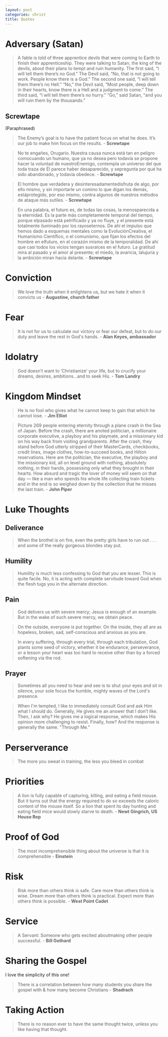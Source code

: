 ```yaml
---
layout: post
categories: christ
title: Quotes
---
```


# Adversary (Satan)

> A fable is told of three apprentice devils that were coming to Earth to finish their apprenticeship. They were talking to Satan, the king of the devils, about their plans to tempt and ruin humanity. The first said, “I will tell them there’s
> no God.” The Devil said, “No, that is not going to work. People know there is a God.” The second one said, “I will tell them there’s no Hell.” “No,” the Devil said, “Most people, deep down in their hearts, know there is a Hell and a
> judgment to come.” The third said, “I will tell them there’s no hurry.” “Go,” said Satan, “and you will ruin them by the thousands.”

## Screwtape

(Paraphrased)

> The Enemy’s goal is to have the patient focus on what he does. It’s our job to make him focus on the results. - **Screwtape**

> No te engañes, Orugario. Nuestra causa nunca está tan en peligro comocuando un humano, que ya no desea pero todavía se propone hacer la voluntad de nuestroEnemigo, contempla un universo del que toda traza de Él parece haber desaparecido, y sepregunta por qué ha sido abandonado, y todavía obedece. - **Screwtape**

> El hombre que verdadera y desinteresadamentedisfruta de algo, por ello mismo, y sin importarle un comino lo que digan los demás, estáprotegido, por eso mismo, contra algunos de nuestros métodos de ataque más sutiles. - **Screwtape**

> En una palabra, el futuro es, de todas las cosas, la menosparecida a la eternidad. Es la parte más completamente temporal del tiempo, porque el﻿pasado está petrificado y ya no fluye, y el presente está totalmente iluminado por los rayos﻿eternos. De ahí el impulso que hemos dado a esquemas mentales como la EvoluciónCreativa, el Humanismo Científico, o el comunismo, que fijan los efectos del hombre en elfuturo, en el corazón mismo de la temporalidad. De ahí que casi todos los vicios tengan susraíces en el futuro. La gratitud mira al pasado y el amor al presente; el miedo, la avaricia, la﻿lujuria y la ambición miran hacia delante. - **Screwtape**

# Conviction

> We love the truth when it enlightens us, but we hate it when it convicts us - **Augustine, church father**

# Fear

> It is not for us to calculate our victory or fear our defeat, but to do our duty and leave the rest in God's hands. - **Alan Keyes, ambassador**

# Idolatry

> God doesn’t want to ‘Christianize’ your life, but to crucify your dreams, desires, ambitions...and to seek His. - **Tom Landry**

# Kingdom Mindset

> He is no fool who gives what he cannot keep to gain that which he cannot lose. - **Jim Elliot**

> Picture 269 people entering eternity through a plane crash in the Sea of Japan. Before the crash, there are anoted politician, a millionaire corporate executive, a playboy and his playmate, and a missionary kid on his way
> back from visiting grandparents. After the crash, they stand before God utterly stripped of their MasterCards, checkbooks, credit lines, image clothes, how-to-succeed books, and Hilton reservations. Here are the politician,
> the executive, the playboy and the missionary kid, all on level ground with nothing, absolutely nothing, in their hands, possessing only what they brought in their hearts. How absurd and tragic the lover of money will seem on
> that day — like a man who spends his whole life collecting train tickets and in the end is so weighed down by the collection that he misses the last train. - **John Piper**

# Luke Thoughts

## Deliverance

> When the brothel is on fire, even the pretty girls have to run out . . . and some of the really gorgeous blondes stay put.

## Humility

> Humility is much less confessing to God that you are lesser. This is quite facile. No, it is acting with complete servitude toward God when the flesh tugs you in the alternate direction.

## Pain

> God delivers us with severe mercy; Jesus is enough of an example. But in the wake of such severe mercy, we obtain peace.

> On the outside, everyone is put together. On the inside, they all are as hopeless, broken, sad, self-conscious and anxious as you are.

> In every suffering, through every trial, through each tribulation, God plants some seed of victory, whether it be endurance, perseverance, or a lesson your heart was too hard to receive other than by a forced softening via the rod.

## Prayer

> Sometimes all you need to hear and see is to shut your eyes and sit in silence, your sole focus the humble, mighty waves of the Lord's presence.

> When I'm tempted, I like to immediately consult God and ask Him what I should do. Generally, He gives me an answer that I don’t like. Then, I ask why? He gives me a logical response, which makes His opinion more challenging to resist. Finally, how? And the response is generally the same. "Through Me."

# Perserverance

> The more you sweat in training, the less you bleed in combat

# Priorities

> A lion is fully capable of capturing, killing, and eating a field mouse. But it turns out that the energy required to do so exceeds the caloric content of the mouse itself. So a lion that spent its day hunting and eating field mice would
> slowly starve to death. - **Newt Gingrich, US House Rep**

# Proof of God

> The most incomprehensible thing about the universe is that it is comprehensible - **Einstein**

# Risk

> Risk more than others think is safe. Care more than others think is wise. Dream more than others think is practical. Expect more than others think is possible. - **West Point Cadet**

# Service

> A Servant: Someone who gets excited aboutmaking other people successful. - **Bill Gothard**

# Sharing the Gospel

I love the simplicity of this one!

> There is a correlation between how many students you share the gospel with & how many become Christians - **Shadrach**

# Taking Action

> There is no reason ever to have the same thought twice, unless you like having that thought.
